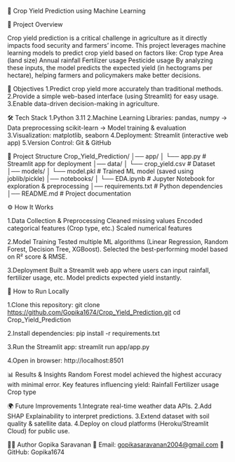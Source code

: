 🌾 Crop Yield Prediction using Machine Learning

📌 Project Overview

Crop yield prediction is a critical challenge in agriculture as it directly impacts food security and farmers’ income. This project leverages machine learning models to predict crop yield based on factors like:
Crop type
Area (land size)
Annual rainfall
Fertilizer usage
Pesticide usage
By analyzing these inputs, the model predicts the expected yield (in hectograms per hectare), helping farmers and policymakers make better decisions.


🎯 Objectives
1.Predict crop yield more accurately than traditional methods.
2.Provide a simple web-based interface (using Streamlit) for easy usage.
3.Enable data-driven decision-making in agriculture.


🛠️ Tech Stack
1.Python 3.11
2.Machine Learning Libraries:
    pandas, numpy → Data preprocessing
    scikit-learn → Model training & evaluation
3.Visualization: matplotlib, seaborn
4.Deployment: Streamlit (interactive web app)
5.Version Control: Git & GitHub


📂 Project Structure
Crop_Yield_Prediction/
│── app/
│   └── app.py              # Streamlit app for deployment
│── data/
│   └── crop_yield.csv      # Dataset
│── models/
│   └── model.pkl           # Trained ML model (saved using joblib/pickle)
│── notebooks/
│   └── EDA.ipynb           # Jupyter Notebook for exploration & preprocessing
│── requirements.txt        # Python dependencies
│── README.md               # Project documentation


⚙️ How It Works

1.Data Collection & Preprocessing
    Cleaned missing values
    Encoded categorical features (Crop type, etc.)
    Scaled numerical features

2.Model Training
    Tested multiple ML algorithms (Linear Regression, Random Forest, Decision Tree, XGBoost).
    Selected the best-performing model based on R² score & RMSE.

3.Deployment
    Built a Streamlit web app where users can input rainfall, fertilizer usage, etc.
    Model predicts expected yield instantly.


🚀 How to Run Locally

1.Clone this repository:
git clone https://github.com/Gopika1674/Crop_Yield_Prediction.git
cd Crop_Yield_Prediction

2.Install dependencies:
pip install -r requirements.txt

3.Run the Streamlit app:
streamlit run app/app.py

4.Open in browser: http://localhost:8501


📊 Results & Insights
Random Forest model achieved the highest accuracy with minimal error.
Key features influencing yield:
    Rainfall
    Fertilizer usage
    Crop type


🌍 Future Improvements
1.Integrate real-time weather data APIs.
2.Add SHAP Explainability to interpret predictions.
3.Extend dataset with soil quality & satellite data.
4.Deploy on cloud platforms (Heroku/Streamlit Cloud) for public use.


👩‍💻 Author
Gopika Saravanan
📧 Email: gopikasaravanan2004@gmail.com
🔗 GitHub: Gopika1674
